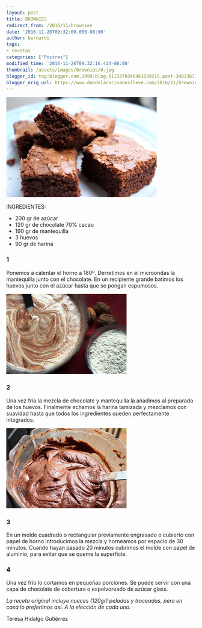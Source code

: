 ```yaml
---
layout: post
title: BROWNIES
redirect_from: /2016/11/brownies
date: '2016-11-26T09:32:00.000-08:00'
author: bernardo
tags:
- recetas
categories: ["Postres"]
modified_time: '2016-11-26T09:32:16.414-08:00'
thumbnail: /assets/images/brownies/0.jpg
blogger_id: tag:blogger.com,1999:blog-5113370346961639215.post-3402367790291386235
blogger_orig_url: https://www.dondelacocinanoslleve.com/2016/11/brownies.html
---
```


![](/assets/images/brownies/0.jpg)

  
INGREDIENTES:
* 200 gr de azúcar
* 120 gr de chocolate 70% cacao
* 190 gr de mantequilla
* 3 huevos
* 90 gr de harina  

### 1

Ponemos a calentar el horno a 180º. Derretimos en el microondas la mantequilla junto con el chocolate. En un recipiente grande batimos los huevos junto con el azúcar hasta que se pongan espumosos.  

![](/assets/images/brownies/1.jpg)



### 2

Una vez fría la mezcla de chocolate y mantequilla la añadimos al preparado de los huevos. Finalmente echamos la harina tamizada y mezclamos con suavidad hasta que todos los ingredientes queden perfectamente integrados.  

![](/assets/images/brownies/2.jpg)

  

### 3

En un molde cuadrado o rectangular previamente engrasado o cubierto con papel de horno introducimos la mezcla y horneamos por espacio de 30 minutos. Cuando hayan pasado 20 minutos cubrimos el molde con papel de aluminio, para evitar que se queme la superficie.  

### 4

Una vez frío lo cortamos en pequeñas porciones. Se puede servir con una capa de chocolate de cobertura o espolvoreado de azúcar glass.  

_La receta original incluye nueces (120gr) peladas y troceadas, pero en casa lo preferimos así. A la elección de cada uno._  
  
Teresa Hidalgo Gutiérrez
